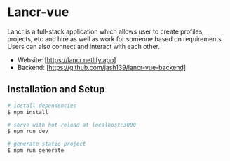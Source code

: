 # Lancr-vue
  Lancr is a full-stack application which allows user to create profiles, projects, etc and hire as well as work for someone based on requirements. Users can also connect and interact with each other.

* Website: [https://lancr.netlify.app]
* Backend: [https://github.com/jash139/lancr-vue-backend]

## Installation and Setup

```bash
# install dependencies
$ npm install

# serve with hot reload at localhost:3000
$ npm run dev

# generate static project
$ npm run generate
```
